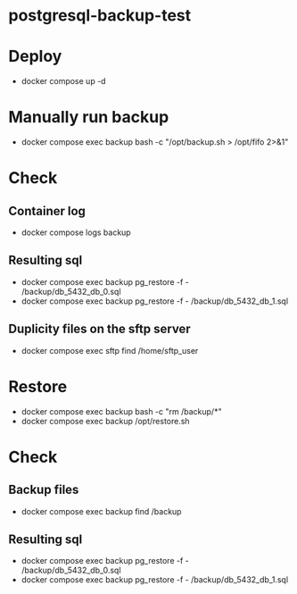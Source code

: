 # postgresql-backup-test

# Deploy
- docker compose up -d

# Manually run backup
- docker compose exec backup bash -c "/opt/backup.sh > /opt/fifo 2>&1"

# Check

## Container log
- docker compose logs backup

## Resulting sql
- docker compose exec backup pg_restore -f - /backup/db_5432_db_0.sql
- docker compose exec backup pg_restore -f - /backup/db_5432_db_1.sql

## Duplicity files on the sftp server
- docker compose exec sftp find /home/sftp_user

# Restore
- docker compose exec backup bash -c "rm /backup/*"
- docker compose exec backup /opt/restore.sh

# Check

## Backup files
- docker compose exec backup find /backup

## Resulting sql
- docker compose exec backup pg_restore -f - /backup/db_5432_db_0.sql
- docker compose exec backup pg_restore -f - /backup/db_5432_db_1.sql
